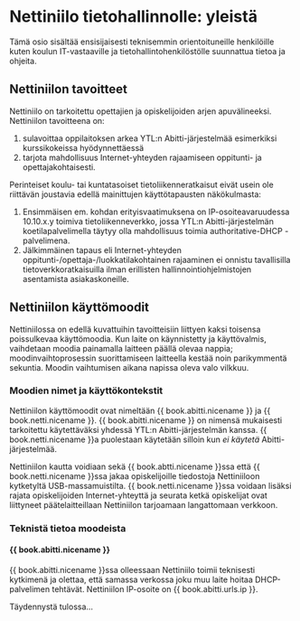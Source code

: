 # Nettiniilo tietohallinnolle: yleistä

Tämä osio sisältää ensisijaisesti teknisemmin orientoituneille henkilöille kuten koulun IT-vastaaville ja tietohallintohenkilöstölle suunnattua tietoa ja ohjeita.

## Nettiniilon tavoitteet

Nettiniilo on tarkoitettu opettajien ja opiskelijoiden arjen apuvälineeksi. Nettiniilon tavoitteena on:

1. sulavoittaa oppilaitoksen arkea YTL:n Abitti-järjestelmää esimerkiksi kurssikokeissa hyödynnettäessä
2. tarjota mahdollisuus Internet-yhteyden rajaamiseen oppitunti- ja opettajakohtaisesti.

Perinteiset koulu- tai kuntatasoiset tietoliikenneratkaisut eivät usein ole riittävän joustavia edellä mainittujen käyttötapausten näkökulmasta:

1. Ensimmäisen em. kohdan erityisvaatimuksena on IP-osoiteavaruudessa 10.10.x.y toimiva tietoliikenneverkko, jossa YTL:n Abitti-järjestelmän koetilapalvelimella täytyy olla mahdollisuus toimia authoritative-DHCP -palvelimena.
2. Jälkimmäinen tapaus eli Internet-yhteyden oppitunti-/opettaja-/luokkatilakohtainen rajaaminen ei onnistu tavallisilla tietoverkkoratkaisuilla ilman erillisten hallinnointiohjelmistojen asentamista asiakaskoneille.

## Nettiniilon käyttömoodit

Nettiniilossa on edellä kuvattuihin tavoitteisiin liittyen kaksi toisensa poissulkevaa käyttömoodia. Kun laite on käynnistetty ja käyttövalmis, vaihdetaan moodia painamalla laitteen päällä olevaa nappia; moodinvaihtoprosessin suorittamiseen laitteella kestää noin parikymmentä sekuntia. Moodin vaihtumisen aikana napissa oleva valo vilkkuu.

### Moodien nimet ja käyttökontekstit

Nettiniilon käyttömoodit ovat nimeltään {{ book.abitti.nicename }} ja {{ book.netti.nicename }}. {{ book.abitti.nicename }} on nimensä mukaisesti tarkoitettu käytettäväksi yhdessä YTL:n Abitti-järjestelmän kanssa. {{ book.netti.nicename }}a puolestaan käytetään silloin kun *ei käytetä* Abitti-järjestelmää.

Nettiniilon kautta voidiaan sekä {{ book.abtti.nicename }}ssa että {{ book.netti.nicename }}ssa jakaa opiskelijoille tiedostoja Nettiniiloon kytketyltä USB-massamuistilta. {{ book.netti.nicename }}ssa voidaan lisäksi rajata opiskelijoiden Internet-yhteyttä ja seurata ketkä opiskelijat ovat liittyneet päätelaitteillaan Nettiniilon tarjoamaan langattomaan verkkoon.

### Teknistä tietoa moodeista

#### {{ book.abitti.nicename }}

{{ book.abitti.nicename }}ssa olleessaan Nettiniilo toimii teknisesti kytkimenä ja olettaa, että samassa verkossa joku muu laite hoitaa DHCP-palvelimen tehtävät. Nettiniilon IP-osoite on {{ book.abitti.urls.ip }}.

Täydennystä tulossa...